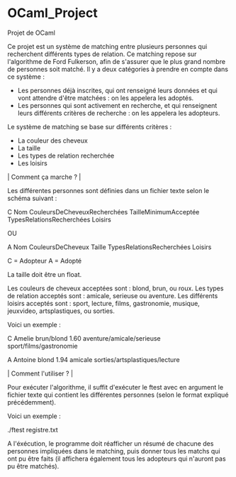 # OCaml_Project
Projet de OCaml

Ce projet est un système de matching entre plusieurs personnes qui recherchent différents types de relation.
Ce matching repose sur l'algorithme de Ford Fulkerson, afin de s'assurer que le plus grand nombre de personnes soit matché.
Il y a deux catégories à prendre en compte dans ce système :
- Les personnes déjà inscrites, qui ont renseigné leurs données et qui vont attendre d'être matchées :
  on les appelera les adoptés.
- Les personnes qui sont activement en recherche, et qui renseignent leurs différents critères de recherche :
  on les appelera les adopteurs.
  
Le système de matching se base sur différents critères :
- La couleur des cheveux
- La taille
- Les types de relation recherchée
- Les loisirs

| Comment ça marche ? |

Les différentes personnes sont définies dans un fichier texte selon le schéma suivant :

C Nom CouleursDeCheveuxRecherchées TailleMinimumAcceptée TypesRelationsRecherchées Loisirs

OU

A Nom CouleursDeCheveux Taille TypesRelationsRecherchées Loisirs

C = Adopteur
A = Adopté

La taille doit être un float.

Les couleurs de cheveux acceptées sont : blond, brun, ou roux.
Les types de relation acceptés sont : amicale, serieuse ou aventure.
Les différents loisirs acceptés sont : sport, lecture, films, gastronomie, musique, jeuxvideo, artsplastiques, ou sorties.

Voici un exemple :

C Amelie brun/blond 1.60 aventure/amicale/serieuse sport/films/gastronomie

A Antoine blond 1.94 amicale sorties/artsplastiques/lecture

| Comment l'utiliser ? |

Pour exécuter l'algorithme, il suffit d'exécuter le ftest avec en argument le fichier texte qui contient les différentes
personnes (selon le format expliqué précédemment).

Voici un exemple :

./ftest registre.txt

A l'éxécution, le programme doit réafficher un résumé de chacune des personnes impliquées dans le matching, puis donner tous
les matchs qui ont pu être faits (il affichera également tous les adopteurs qui n'auront pas pu être matchés).
